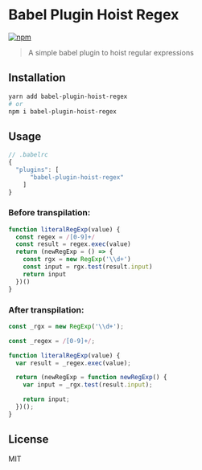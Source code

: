 # Babel Plugin Hoist Regex

[![npm][npm]][npm-url]

> A simple babel plugin to hoist regular expressions

## Installation

```bash
yarn add babel-plugin-hoist-regex
# or 
npm i babel-plugin-hoist-regex

```

## Usage

```js
// .babelrc
{
  "plugins": [
      "babel-plugin-hoist-regex"
    ]
}

```

### Before transpilation:

```js
function literalRegExp(value) {
  const regex = /[0-9]+/
  const result = regex.exec(value)
  return (newRegExp = () => {
    const rgx = new RegExp('\\d+')
    const input = rgx.test(result.input)
    return input
  })()
}

```
### After transpilation:

```js
const _rgx = new RegExp('\\d+');

const _regex = /[0-9]+/;

function literalRegExp(value) {
  var result = _regex.exec(value);

  return (newRegExp = function newRegExp() {
    var input = _rgx.test(result.input);

    return input;
  })();
}

```

## License

MIT

[npm]: https://badgen.net/npm/v/babel-plugin-hoist-regex
[npm-url]: https://www.npmjs.com/package/babel-plugin-hoist-regex
